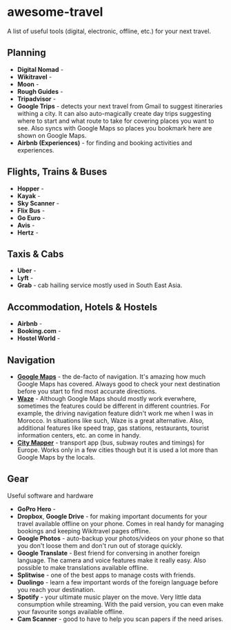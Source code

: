 # awesome-travel

A list of useful tools (digital, electronic, offline, etc.) for your next
travel.

## Planning

* **Digital Nomad** - 
* **Wikitravel** - 
* **Moon** - 
* **Rough Guides** - 
* **Tripadvisor** - 
* **Google Trips** - detects your next travel from Gmail to suggest itineraries
  withing a city. It can also auto-magically create day trips suggesting where
  to start and what route to take for covering places you want to see. Also
  syncs with Google Maps so places you bookmark here are shown on Google Maps.
* **Airbnb (Experiences)** - for finding and booking activities and experiences.

## Flights, Trains & Buses

* **Hopper** - 
* **Kayak** - 
* **Sky Scanner** - 
* **Flix Bus** - 
* **Go Euro** - 
* **Avis** - 
* **Hertz** -

## Taxis & Cabs

* **Uber** - 
* **Lyft** -
* **Grab** - cab hailing service mostly used in South East Asia.

## Accommodation, Hotels & Hostels

* **Airbnb** - 
* **Booking.com** - 
* **Hostel World** - 

## Navigation

* **[Google Maps][1]** - the de-facto of navigation. It's amazing how much
  Google Maps has covered. Always good to check your next destination before you
  start to find most accurate directions.
* **[Waze][2]** - Although Google Maps should mostly work everwhere, sometimes
  the features could be different in different countries. For example, the
  driving navigation feature didn't work me when I was in Morocco. In situations
  like such, Waze is a great alternative. Also, additional features like speed 
  trap, gas stations, restaurants, tourist information centers, etc. an come in
  handy.
* **[City Mapper][3]** - transport app (bus, subway routes and timings) for
  Europe. Works only in a few cities though but it is used a lot more than
  Google Maps by the locals.

[1]: https://www.google.com/maps
[2]: https://www.waze.com/
[3]: https://citymapper.com/

## Gear

Useful software and hardware

* **GoPro Hero** - 
* **Dropbox**, **Google Drive** - for making important documents for your travel
  available offline on your phone. Comes in real handy for managing bookings and
  keeping Wikitravel pages offline.
* **Google Photos** - auto-backup your photos/videos on your phone so that you
  don't loose them and don't run out of storage quickly.
* **Google Translate** - Best friend for conversing in another foreign language.
  The camera and voice features make it really easy. Also possible to make
  translations available offline.
* **Splitwise** - one of the best apps to manage costs with friends.
* **Duolingo** - learn a few important words of the foreign language before you
  reach your destination.
* **Spotify** - your ultimate music player on the move. Very little data
  consumption while streaming. With the paid version, you can even make your
  favourite songs available offline.
* **Cam Scanner** - good to have to help you scan papers if the need arises.
